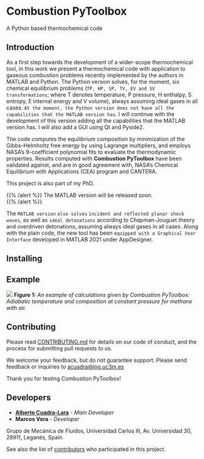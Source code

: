 # Combustion PyToolbox
A Python based thermochemical code

## Introduction
As a first step towards the development of a wider-scope thermochemical tool, in this work we present a thermochemical code with application to gaseous combustion problems recently implemented by the authors in MATLAB and Python. The Python version solves, for the moment, six chemical equilibrium problems (`TP, HP, SP, TV, EV and SV transformations`; where T denotes temperature, P pressure, H enthalpy, S entropy, E internal energy and V volume), always assuming ideal gases in all cases. `At the moment, the Python version does not have all the capabilities that the MATLAB version has`. I will continue with the development of this version adding all the capabilities that the MATLAB version has. I will also add a GUI using Qt and Pyside2.

The code computes the equilibrium composition by minimization of the Gibbs–Helmholtz free energy by using Lagrange multipliers, and employs NASA’s 9-coefficient polynomial fits to evaluate the thermodynamic properties. Results computed with **Combustion PyToolbox** have been validated against, and are in good agreement with, NASA’s Chemical Equilibrium with Applications (CEA) program and CANTERA.

This project is also part of my PhD.

{{% /alert %}}
The MATLAB version will be released soon.  
{{% /alert %}}

The `MATLAB version` `also solves` `incident and reflected planar shock waves`, as well as `ideal detonations` according to Chapman-Jouguet theory and overdriven detonations, assuming always ideal gases in all cases. Along with the plain code, the new tool has been `equipped with a Graphical User Interface` developed in MATLAB 2021 under AppDesigner.

## Installing

## Example
  ![](https://github.com/AlbertoCuadra/ThermochemicalCode_Python/blob/master/Validations/HP_CH4.svg)
  **Figure 1:** *An example of calculations given by Combustion PyToolbox: Adiabatic temperature and composition at constant pressure for methane with air.*
  
## Contributing

Please read [CONTRIBUTING.md](https://github.com/AlbertoCuadra/ThermochemicalCode_Python/blob/master/CONTRIBUTING.md) for details on our code of conduct, and the process for submitting pull requests to us.

We welcome your feedback, but do not guarantee support. Please send feedback or inquiries to [acuadra@ing.uc3m.es](mailto:acuadra@ing.uc3m.es)

Thank you for testing Combustion PyToolbox!

## Developers

* **[Alberto Cuadra-Lara](https://albertocuadra.netlify.app/)** - *Main Developer*
* **Marcos Vera** - *Developer*  

Grupo de Mecánica de Fluidos, Universidad Carlos III, Av. Universidad 30, 28911, Leganés, Spain

See also the list of [contributors](https://github.com/AlbertoCuadra/combustion_toolbox/blob/master/CONTRIBUTORS.md) who participated in this project.
